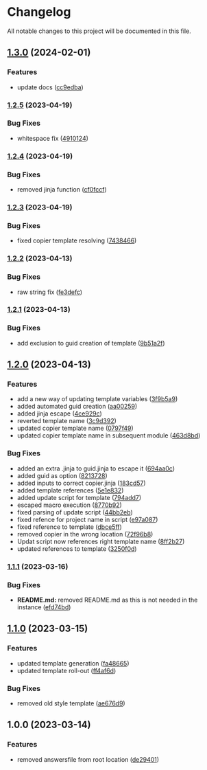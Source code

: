 # Changelog

All notable changes to this project will be documented in this file.

## [1.3.0](https://github.com/nilsdebruin/copier-template/compare/v1.2.5...v1.3.0) (2024-02-01)


### Features

* update docs ([cc9edba](https://github.com/nilsdebruin/copier-template/commit/cc9edba93d834e68f4e60846faf6207fa94c8d10))

### [1.2.5](https://github.com/nilsdebruin/copier-template/compare/v1.2.4...v1.2.5) (2023-04-19)


### Bug Fixes

* whitespace fix ([4910124](https://github.com/nilsdebruin/copier-template/commit/4910124cabef8a94c2c82c94743516da87982210))

### [1.2.4](https://github.com/nilsdebruin/copier-template/compare/v1.2.3...v1.2.4) (2023-04-19)


### Bug Fixes

* removed jinja function ([cf0fccf](https://github.com/nilsdebruin/copier-template/commit/cf0fccf57c5a071bfa80cab502ca7acb317a88e3))

### [1.2.3](https://github.com/nilsdebruin/copier-template/compare/v1.2.2...v1.2.3) (2023-04-19)


### Bug Fixes

* fixed copier template resolving ([7438466](https://github.com/nilsdebruin/copier-template/commit/7438466b9b1a793890685dc901a1583d59486c2a))

### [1.2.2](https://github.com/nilsdebruin/copier-template/compare/v1.2.1...v1.2.2) (2023-04-13)


### Bug Fixes

* raw string fix ([fe3defc](https://github.com/nilsdebruin/copier-template/commit/fe3defc7fadef2aad44717451cc43dffd28e6d98))

### [1.2.1](https://github.com/nilsdebruin/copier-template/compare/v1.2.0...v1.2.1) (2023-04-13)


### Bug Fixes

* add exclusion to guid creation of template ([9b51a2f](https://github.com/nilsdebruin/copier-template/commit/9b51a2f91acabbfcd70409a21293f39cb979504d))

## [1.2.0](https://github.com/nilsdebruin/copier-template/compare/v1.1.1...v1.2.0) (2023-04-13)


### Features

* add a new way of updating template variables ([3f9b5a9](https://github.com/nilsdebruin/copier-template/commit/3f9b5a9ae70d5a5b95ba52c0d61eeca59a0eee6b))
* added automated guid creation ([aa00259](https://github.com/nilsdebruin/copier-template/commit/aa0025997cf9bbfa786972c7826962010bbfaa38))
* added jinja escape ([4ce929c](https://github.com/nilsdebruin/copier-template/commit/4ce929c97e0eaca7f500d6af68b526f468f38af5))
* reverted template name ([3c9d392](https://github.com/nilsdebruin/copier-template/commit/3c9d3928afaf54ac645b638205692d823b207367))
* updated copier template name ([0797f49](https://github.com/nilsdebruin/copier-template/commit/0797f492145f6bf8a12871b52c7dbd755b4d99db))
* updated copier template name in subsequent module ([463d8bd](https://github.com/nilsdebruin/copier-template/commit/463d8bd474e54ad8c50e7ee9c5c2c6a5ef2a4569))


### Bug Fixes

* added an extra .jinja to guid.jinja to escape it ([694aa0c](https://github.com/nilsdebruin/copier-template/commit/694aa0c4abe0e4c25ec5e21515e5b696d63803ed))
* added guid as option ([8213728](https://github.com/nilsdebruin/copier-template/commit/821372836dd1ee5b22377d59a56ec906b051aabb))
* added inputs to correct copier.jinja ([183cd57](https://github.com/nilsdebruin/copier-template/commit/183cd57e36c9c135c860adcf95732597d2be875a))
* added template references ([5e1e832](https://github.com/nilsdebruin/copier-template/commit/5e1e832bd9b509927edb2e785101412f5196aef8))
* added update script for template ([794add7](https://github.com/nilsdebruin/copier-template/commit/794add7d194bdc21a77dc31eda383819bff2566a))
* escaped macro execution ([8770b92](https://github.com/nilsdebruin/copier-template/commit/8770b927a3e76cb0a8bca251761ab11bea3a8164))
* fixed parsing of update script ([44bb2eb](https://github.com/nilsdebruin/copier-template/commit/44bb2ebe41a47ec118dd3c702a90c069824812f3))
* fixed refence for project name in script ([e97a087](https://github.com/nilsdebruin/copier-template/commit/e97a087eb24391bf4ffa3141bcd786d534fb4b84))
* fixed reference to template ([dbce5ff](https://github.com/nilsdebruin/copier-template/commit/dbce5ffe7ef078c2a20b74a49f274dfa1f8c90b2))
* removed copier in the wrong location ([72f96b8](https://github.com/nilsdebruin/copier-template/commit/72f96b86b69df0e0eb7da9a246bc6d1ed9127961))
* Updat script now references right template name ([8ff2b27](https://github.com/nilsdebruin/copier-template/commit/8ff2b2705530c082c8bce90a705e8a6086321ca4))
* updated references to template ([3250f0d](https://github.com/nilsdebruin/copier-template/commit/3250f0db8afc77b531b57e4dff2429cf29238b45))

### [1.1.1](https://github.com/nilsdebruin/copier-template/compare/v1.1.0...v1.1.1) (2023-03-16)


### Bug Fixes

* **README.md:** removed README.md as this is not needed in the instance ([efd74bd](https://github.com/nilsdebruin/copier-template/commit/efd74bd0b52d3fcb8f2c9446f72755b1d3946bc8))

## [1.1.0](https://github.com/nilsdebruin/copier-template/compare/v1.0.0...v1.1.0) (2023-03-15)


### Features

* updated template generation ([fa48665](https://github.com/nilsdebruin/copier-template/commit/fa48665a1b11adc1fc12708c39cf3c767041e1a4))
* updated template roll-out ([ff4af6d](https://github.com/nilsdebruin/copier-template/commit/ff4af6da64ab9e3f9c7dd7fa3dde7ab3e612edeb))


### Bug Fixes

* removed old style template ([ae676d9](https://github.com/nilsdebruin/copier-template/commit/ae676d9aa5245b7ae3034ccf281f8a77c0a78717))

## 1.0.0 (2023-03-14)


### Features

* removed answersfile from root location ([de29401](https://github.com/nilsdebruin/copier-template/commit/de2940126030be8e122d0d05cdbd7562100459eb))
